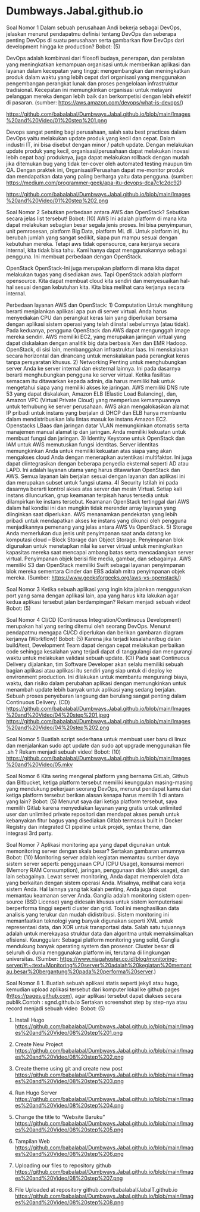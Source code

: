 # Dumbways.Jabal.github.io

Soal Nomor 1
Dalam sebuah perusahaan Andi bekerja sebagai DevOps, jelaskan menurut pendapatmu definisi tentang DevOps dan seberapa penting DevOps di suatu perusahaan serta gambarkan flow DevOps dari development hingga ke production?
Bobot: (5)

DevOps adalah kombinasi dari filosofi budaya, penerapan, dan peralatan yang meningkatkan kemampuan organisasi untuk memberikan aplikasi dan layanan dalam kecepatan yang tinggi: mengembangkan dan meningkatkan produk dalam waktu yang lebih cepat dari organisasi yang menggunakan pengembangan perangkat lunak dan proses pengelolaan infrastruktur tradisional. Kecepatan ini memungkinkan organisasi untuk melayani pelanggan mereka dengan lebih baik dan berkompetisi dengan lebih efektif di pasaran. 
(sumber: https://aws.amazon.com/devops/what-is-devops/)

https://github.com/babalabal/Dumbways.Jabal.github.io/blob/main/Images%20and%20Video/01%20step%201.png

Devops sangat penting bagi perusahaan, salah satu best practices dalam DevOps yaitu melakukan update produk yang kecil dan cepat. Dalam industri IT, ini bisa disebut dengan minor / patch update. Dengan melakukan update produk yang kecil, organisasi/perusahaan dapat melakukan inovasi lebih cepat bagi produknya, juga dapat melakukan rollback dengan mudah jika ditemukan bug yang tidak ter-cover oleh automated testing maupun tim QA. Dengan praktek ini, Organisasi/Perusahan dapat me-monitor produk dan mendapatkan data yang paling berharga yaitu data pengguna. (sumber: https://medium.com/programmer-geek/apa-itu-devops-dca7c1c2dc92)

https://github.com/babalabal/Dumbways.Jabal.github.io/blob/main/Images%20and%20Video/01%20step%202.png


Soal Nomor 2
Sebutkan perbedaan antara AWS dan OpenStack? Sebutkan secara jelas list tersebut!
Bobot: (10)
AWS
 Ini adalah platform di mana kita dapat melakukan sebagian besar segala jenis proses. Ini bisa penyimpanan, unit pemrosesan, platform Big Data, platform ML dll. Untuk platform ini, itu berubah jumlah yang sangat sedikit, siapa pun mampu sesuai dengan kebutuhan mereka. Tetapi aws tidak opensource, cara kerjanya secara internal, kita tidak bisa tahu. Kami hanya dapat menggunakannya sebagai pengguna. Ini membuat perbedaan dengan OpenStack.

OpenStack
OpenStack-Ini juga merupakan platform di mana kita dapat melakukan tugas yang disediakan aws. Tapi OpenStack adalah platform opensource. Kita dapat membuat cloud kita sendiri dan menyesuaikan hal-hal sesuai dengan kebutuhan kita. Kita bisa melihat cara kerjanya secara internal.

Perbedaan layanan AWS dan OpenStack:
    1) Computation
       Untuk menghitung berarti menjalankan aplikasi apa pun di server virtual. Anda harus menyediakan CPU dan perangkat keras lain yang diperlukan bersama dengan aplikasi sistem operasi yang telah diinstal sebelumnya (atau tidak). Pada keduanya, pengguna OpenStack dan AWS dapat mengunggah image mereka sendiri. AWS memiliki EC2, yang merupakan jaringan virtual yang dapat diskalakan dengan analitik big data berbasis Xen dan EMR Hadoop. OpenStack, di sisi lain, membanggakan infrastruktur Iaas. Ini menskalakan secara horizontal dan dirancang untuk menskalakan pada perangkat keras tanpa persyaratan khusus.
    2) Networking
       Penting untuk menghubungkan server Anda ke server internal dan eksternal lainnya. Ini pada dasarnya berarti menghubungkan pengguna ke server virtual. Ketika fasilitas semacam itu ditawarkan kepada admin, dia harus memiliki hak untuk mengetahui siapa yang memiliki akses ke jaringan. AWS memiliki DNS rute 53 yang dapat diskalakan, Amazon ELB (Elastic Load Balancing), dan, Amazon VPC (Virtual Private Cloud) yang memperluas kemampuannya untuk terhubung ke server perusahaan. AWS akan mengalokasikan alamat IP pribadi untuk instans yang berjalan di DHCP dan ELB hanya membantu dalam mendistribusikan lalu lintas masuk ke instans Amazon EC2. Openstacks LBaas dan jaringan datar VLAN memungkinkan otomatis serta manajemen manual alamat ip dan jaringan. Anda memiliki kekuatan untuk membuat fungsi dan jaringan.
    3) Identity 
       Keystone untuk OpenStack dan IAM untuk AWS memutuskan fungsi identitas. Server identitas memungkinkan Anda untuk memiliki kekuatan atas siapa yang akan mengakses cloud Anda dengan menerapkan autentikasi multifaktor. Ini juga dapat diintegrasikan dengan beberapa penyedia eksternal seperti AD atau LAPD. Ini adalah layanan utama yang harus ditawarkan OpenStack dan AWS. Semua layanan lain berjalan sesuai dengan layanan dan aplikasi ini dan merupakan subset untuk fungsi utama.
    4) Security
       Istilah ini pada dasarnya berarti kontrol akses atas server dan mesin Virtual. Setiap kali instans diluncurkan, grup keamanan terpisah harus tersedia untuk dilampirkan ke instans tersebut. Keamanan OpenStack tertinggal dari AWS dalam hal kondisi ini dan mungkin tidak merender array layanan yang diinginkan saat diperlukan. AWS menanamkan pendekatan yang lebih pribadi untuk mendapatkan akses ke instans yang dikunci oleh pengguna menjadikannya pemenang yang jelas antara AWS Vs OpenStack.
    5) Storage
       Anda memerlukan dua jenis unit penyimpanan saat anda datang ke komputasi cloud – Block Storage dan Object Storage. Penyimpanan blok digunakan untuk menetapkan nilai ke server virtual untuk meningkatkan kapasitas mereka saat mencapai ambang batas serta mencadangkan server virtual. Penyimpanan objek berisi file media, gambar, dan sebagainya. AWS memiliki S3 dan OpenStack memiliki Swift sebagai layanan penyimpanan blok mereka sementara Cinder dan EBS adalah mitra penyimpanan objek mereka.
(Sumber: https://www.geeksforgeeks.org/aws-vs-openstack/)


Soal Nomor 3
Ketika sebuah aplikasi yang ingin kita jalankan menggunakan port yang sama dengan aplikasi lain, apa yang harus kita lakukan agar kedua aplikasi tersebut jalan berdampingan? Rekam menjadi sebuah video!
Bobot: (5)

Soal Nomor 4
CI/CD (Continuous Integration/Continuous Development) merupakan hal yang sering ditemui oleh seorang DevOps. Menurut pendapatmu mengapa CI/CD diperlukan dan berikan gambaran diagram kerjanya (Workflow)!
Bobot: (5)
Karena jika terjadi kesalahan/bug dalan build/test, Development Team dapat dengan cepat melakukan perbaikan code sehingga kesalahan yang terjadi dapat di tanggulangi dan mengurangi waktu untuk melakukan validasi sebuah update. (CI)
Pada saat Continuous Delivery dijalankan, tim Software Developer akan selalu memiliki sebuah bagian aplikasi atau aplikasi itu sendiri yang siap untuk di deploy ke environment production. Ini dilakukan untuk membantu mengurangi biaya, waktu, dan risiko dalam perubahan aplikasi dengan memungkinkan untuk menambah update lebih banyak untuk aplikasi yang sedang berjalan. Sebuah proses penyebaran langsung dan berulang sangat penting dalam Continuous Delivery. (CD)
https://github.com/babalabal/Dumbways.Jabal.github.io/blob/main/Images%20and%20Video/04%20step%201.jpeg
https://github.com/babalabal/Dumbways.Jabal.github.io/blob/main/Images%20and%20Video/04%20step%202.png


Soal Nomor 5
Buatlah script sederhana untuk membuat user baru di linux dan menjalankan sudo apt update dan sudo apt upgrade menggunakan file .sh ? Rekam menjadi sebuah video!
Bobot: (10)
https://github.com/babalabal/Dumbways.Jabal.github.io/blob/main/Images%20and%20Video/05.mkv


Soal Nomor 6
Kita sering mengenal platform yang bernama GitLab, Github dan Bitbucket, ketiga platform tersebut memiliki keunggulan masing-masing yang mendukung pekerjaan seorang DevOps, menurut pendapat kamu dari ketiga platform tersebut berikan alasan kenapa harus memilih 1 di antara yang lain?
Bobot: (5)
Menurut saya dari ketiga platform tersebut, saya memilih Gitlab karena menyediakan layanan yang gratis untuk unlimited user dan unlimited private repositori dan mendapat akses penuh untuk kebanyakan fitur bagus yang disediakan Gitlab termasuk built in Docker Registry dan integrated CI pipeline untuk projek, syntax theme, dan integrasi 3rd party.

Soal Nomor 7
Aplikasi monitoring apa yang dapat digunakan untuk memonitoring server dengan skala besar? Sertakan gambaran umumnya 
Bobot: (10)
Monitoring server adalah kegiatan memantau sumber daya sistem server seperti: penggunaan CPU (CPU Usage), konsumsi memori (Memory RAM Consumption), jaringan, penggunaan disk (disk usage), dan lain sebagainya. Lewat server monitoring, Anda dapat memperoleh data yang berkaitan dengan sistem operasi Anda. Misalnya, melihat cara kerja sistem Anda. Hal lainnya yang tak kalah penting, Anda juga dapat memantau keamanan server Anda. 
Ganglia adalah monitoring sistem open-source (BSD License) yang didesain khusus untuk sistem komputerisasi berperforma tinggi seperti cluster dan grid. Tool ini menghasilkan data analisis yang terukur dan mudah didistribusi. 
Sistem monitoring ini memanfaatkan teknologi yang banyak digunakan seperti XML untuk representasi data, dan XDR untuk transportasi data. Salah satu tujuannya adalah untuk merekayasa struktur data dan algoritma untuk memaksimalkan efisiensi. 
Keunggulan:
Sebagai platform monitoring yang solid, Ganglia mendukung banyak operating system dan prosesor. Cluster besar di seluruh di dunia menggunakan platform ini, terutama di lingkungan universitas. 
(Sumber: https://www.niagahoster.co.id/blog/monitoring-server/#:~:text=Monitoring%20server%20adalah%20kegiatan%20memantau,besar%20bergantung%20pada%20performa%20server.)

Soal Nomor 8
    1. 
Buatlah sebuah aplikasi statis seperti jekyll atau hugo, kemudian upload aplikasi tersebut dari komputer lokal ke github pages (https://pages.github.com), agar aplikasi tersebut dapat diakses secara publik.Contoh : sgnd.github.io Sertakan screenshot step by step-nya atau record menjadi sebuah video 
Bobot: (5)
1. Install Hugo
https://github.com/babalabal/Dumbways.Jabal.github.io/blob/main/Images%20and%20Video/08%20step%201.png





2. Create New Project
https://github.com/babalabal/Dumbways.Jabal.github.io/blob/main/Images%20and%20Video/08%20step%202.png


3. Create theme using git and create new post
https://github.com/babalabal/Dumbways.Jabal.github.io/blob/main/Images%20and%20Video/08%20step%203.png

4. Run Hugo Server
https://github.com/babalabal/Dumbways.Jabal.github.io/blob/main/Images%20and%20Video/08%20step%204.png


5. Change the title to “Website Baruku”
https://github.com/babalabal/Dumbways.Jabal.github.io/blob/main/Images%20and%20Video/08%20step%205.png

6. Tampilan Web
https://github.com/babalabal/Dumbways.Jabal.github.io/blob/main/Images%20and%20Video/08%20step%206.png


7. Uploading our files to repository github
https://github.com/babalabal/Dumbways.Jabal.github.io/blob/main/Images%20and%20Video/08%20step%207.png

8. File Uploaded at repository github.com/babalabal/JabalT.github.io
https://github.com/babalabal/Dumbways.Jabal.github.io/blob/main/Images%20and%20Video/08%20step%208.png

